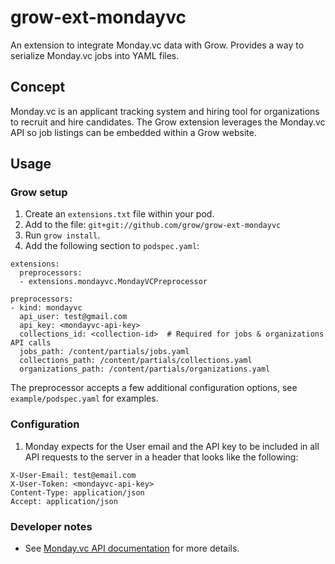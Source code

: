 # grow-ext-mondayvc

An extension to integrate Monday.vc data with Grow. Provides a way to serialize Monday.vc jobs into YAML files.

## Concept

Monday.vc is an applicant tracking system and hiring tool for organizations to recruit and hire candidates. The Grow extension leverages the Monday.vc API so job listings can be embedded within a Grow website.

## Usage

### Grow setup

1. Create an `extensions.txt` file within your pod.
1. Add to the file: `git+git://github.com/grow/grow-ext-mondayvc`
1. Run `grow install`.
1. Add the following section to `podspec.yaml`:

```
extensions:
  preprocessors:
  - extensions.mondayvc.MondayVCPreprocessor

preprocessors:
- kind: mondayvc
  api_user: test@gmail.com
  api_key: <mondayvc-api-key>
  collections_id: <collection-id>  # Required for jobs & organizations API calls
  jobs_path: /content/partials/jobs.yaml
  collections_path: /content/partials/collections.yaml
  organizations_path: /content/partials/organizations.yaml
```

The preprocessor accepts a few additional configuration options, see
`example/podspec.yaml` for examples.

### Configuration

1. Monday expects for the User email and the API key to be included in all API requests to the server in a header that looks like the following:
```
X-User-Email: test@email.com
X-User-Token: <mondayvc-api-key>
Content-Type: application/json
Accept: application/json
```

### Developer notes

- See [Monday.vc API
  documentation](https://docs.monday.vc/) for more
  details.
